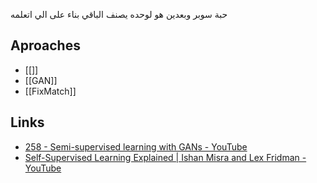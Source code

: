 حبة سوبر وبعدين هو لوحده يصنف الباقي بناء على الي اتعلمه


## Aproaches
- [[]]
- [[GAN]]
- [[FixMatch]]




## Links
- [258 - Semi-supervised learning with GANs - YouTube](https://www.youtube.com/watch?v=AP0A8PgYfro)
- [Self-Supervised Learning Explained | Ishan Misra and Lex Fridman - YouTube](https://www.youtube.com/watch?v=mvTQwA7Q9L4)